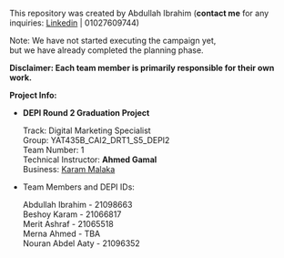 This repository was created by Abdullah Ibrahim (**contact me** for any inquiries: [Linkedin](https://www.linkedin.com/in/abdullah1s1k/) | 01027609744)

Note: We have not started executing the campaign yet,  
but we have already completed the planning phase.

**Disclaimer: Each team member is primarily responsible for their own work.**  


**Project Info:**

- **DEPI Round 2 Graduation Project**

    Track: Digital Marketing Specialist  
    Group: YAT435B_CAI2_DRT1_S5_DEPI2  
    Team Number: 1  
    Technical Instructor: **Ahmed Gamal**  
    Business: [Karam Malaka](https://github.com/DEPI-Digital-Marketing-Project)  
  
- Team Members and DEPI IDs:  
  
    Abdullah Ibrahim - 21098663  
    Beshoy Karam -   21066817  
    Merit Ashraf - 21065518  
    Merna Ahmed - TBA   
    Nouran Abdel Aaty - 21096352 
